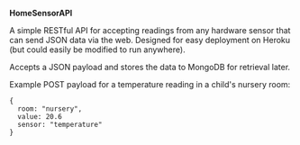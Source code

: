 **HomeSensorAPI**

A simple RESTful API for accepting readings from any hardware sensor that can send JSON data via the web. Designed for easy deployment on Heroku (but could easily be modified to run anywhere).

Accepts a JSON payload and stores the data to MongoDB for retrieval later.

Example POST payload for a temperature reading in a child's nursery room:

```
{
  room: "nursery", 
  value: 20.6
  sensor: "temperature"
}
```
